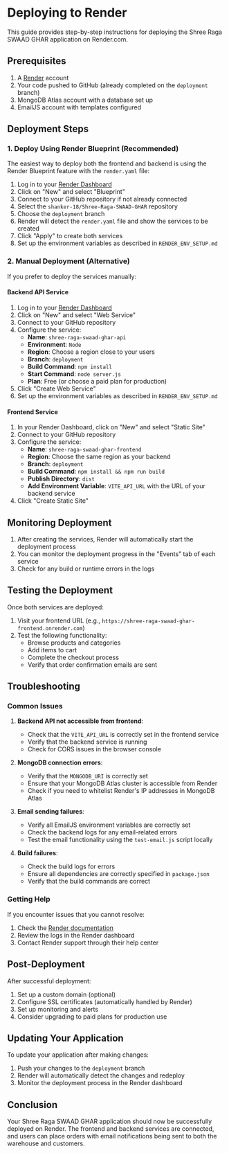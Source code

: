 # Deploying to Render

This guide provides step-by-step instructions for deploying the Shree Raga SWAAD GHAR application on Render.com.

## Prerequisites

1. A [Render](https://render.com) account
2. Your code pushed to GitHub (already completed on the `deployment` branch)
3. MongoDB Atlas account with a database set up
4. EmailJS account with templates configured

## Deployment Steps

### 1. Deploy Using Render Blueprint (Recommended)

The easiest way to deploy both the frontend and backend is using the Render Blueprint feature with the `render.yaml` file:

1. Log in to your [Render Dashboard](https://dashboard.render.com/)
2. Click on "New" and select "Blueprint"
3. Connect to your GitHub repository if not already connected
4. Select the `shanker-18/Shree-Raga-SWAAD-GHAR` repository
5. Choose the `deployment` branch
6. Render will detect the `render.yaml` file and show the services to be created
7. Click "Apply" to create both services
8. Set up the environment variables as described in `RENDER_ENV_SETUP.md`

### 2. Manual Deployment (Alternative)

If you prefer to deploy the services manually:

#### Backend API Service

1. Log in to your [Render Dashboard](https://dashboard.render.com/)
2. Click on "New" and select "Web Service"
3. Connect to your GitHub repository
4. Configure the service:
   - **Name**: `shree-raga-swaad-ghar-api`
   - **Environment**: `Node`
   - **Region**: Choose a region close to your users
   - **Branch**: `deployment`
   - **Build Command**: `npm install`
   - **Start Command**: `node server.js`
   - **Plan**: Free (or choose a paid plan for production)
5. Click "Create Web Service"
6. Set up the environment variables as described in `RENDER_ENV_SETUP.md`

#### Frontend Service

1. In your Render Dashboard, click on "New" and select "Static Site"
2. Connect to your GitHub repository
3. Configure the service:
   - **Name**: `shree-raga-swaad-ghar-frontend`
   - **Region**: Choose the same region as your backend
   - **Branch**: `deployment`
   - **Build Command**: `npm install && npm run build`
   - **Publish Directory**: `dist`
   - **Add Environment Variable**: `VITE_API_URL` with the URL of your backend service
4. Click "Create Static Site"

## Monitoring Deployment

1. After creating the services, Render will automatically start the deployment process
2. You can monitor the deployment progress in the "Events" tab of each service
3. Check for any build or runtime errors in the logs

## Testing the Deployment

Once both services are deployed:

1. Visit your frontend URL (e.g., `https://shree-raga-swaad-ghar-frontend.onrender.com`)
2. Test the following functionality:
   - Browse products and categories
   - Add items to cart
   - Complete the checkout process
   - Verify that order confirmation emails are sent

## Troubleshooting

### Common Issues

1. **Backend API not accessible from frontend**:
   - Check that the `VITE_API_URL` is correctly set in the frontend service
   - Verify that the backend service is running
   - Check for CORS issues in the browser console

2. **MongoDB connection errors**:
   - Verify that the `MONGODB_URI` is correctly set
   - Ensure that your MongoDB Atlas cluster is accessible from Render
   - Check if you need to whitelist Render's IP addresses in MongoDB Atlas

3. **Email sending failures**:
   - Verify all EmailJS environment variables are correctly set
   - Check the backend logs for any email-related errors
   - Test the email functionality using the `test-email.js` script locally

4. **Build failures**:
   - Check the build logs for errors
   - Ensure all dependencies are correctly specified in `package.json`
   - Verify that the build commands are correct

### Getting Help

If you encounter issues that you cannot resolve:

1. Check the [Render documentation](https://render.com/docs)
2. Review the logs in the Render dashboard
3. Contact Render support through their help center

## Post-Deployment

After successful deployment:

1. Set up a custom domain (optional)
2. Configure SSL certificates (automatically handled by Render)
3. Set up monitoring and alerts
4. Consider upgrading to paid plans for production use

## Updating Your Application

To update your application after making changes:

1. Push your changes to the `deployment` branch
2. Render will automatically detect the changes and redeploy
3. Monitor the deployment process in the Render dashboard

## Conclusion

Your Shree Raga SWAAD GHAR application should now be successfully deployed on Render. The frontend and backend services are connected, and users can place orders with email notifications being sent to both the warehouse and customers.
